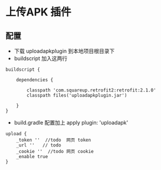 # 上传APK 插件

## 配置

+ 下载 uploadapkplugin 到本地项目根目录下
+ buildscript 加入这两行
```
buildscript {
    
    dependencies {
       
        classpath 'com.squareup.retrofit2:retrofit:2.1.0'
        classpath files('uploadapkplugin.jar')

    }
}
```

+ build.gradle 配置加上
apply plugin: 'uploadapk'

```
upload {
    _token ''  //todo  网页 token
    _url ''   // todo 
    _cookie ''  //todo 网页 cookie
    _enable true
}

```

